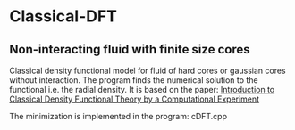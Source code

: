 # Classical-DFT

## Non-interacting fluid with finite size cores

Classical density functional model for fluid of hard cores or gaussian cores without interaction. The program finds the numerical solution to the functional i.e. the radial density. It is based on the paper:
[Introduction to Classical Density Functional Theory by a Computational Experiment](http://pubs.acs.org/doi/abs/10.1021/ed500049m)

The minimization is implemented in the program: cDFT.cpp



